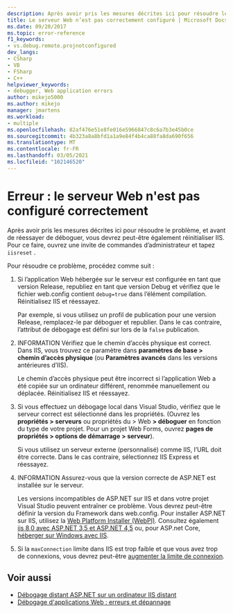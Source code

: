 ```yaml
---
description: Après avoir pris les mesures décrites ici pour résoudre le problème, et avant de réessayer de déboguer, vous devrez peut-être également réinitialiser IIS.
title: Le serveur Web n’est pas correctement configuré | Microsoft Docs
ms.date: 09/20/2017
ms.topic: error-reference
f1_keywords:
- vs.debug.remote.projnotconfigured
dev_langs:
- CSharp
- VB
- FSharp
- C++
helpviewer_keywords:
- debugger, Web application errors
author: mikejo5000
ms.author: mikejo
manager: jmartens
ms.workload:
- multiple
ms.openlocfilehash: 82af476e51e8fe016e5966847c8c6a7b3e45b0ce
ms.sourcegitcommit: 4b323a8a8bfd1a1a9e84f4b4ca88fa8da690f656
ms.translationtype: MT
ms.contentlocale: fr-FR
ms.lasthandoff: 03/05/2021
ms.locfileid: "102146520"
---
```

# <a name="error-the-web-server-is-not-configured-correctly"></a>Erreur : le serveur Web n'est pas configuré correctement

Après avoir pris les mesures décrites ici pour résoudre le problème, et avant de réessayer de déboguer, vous devrez peut-être également réinitialiser IIS. Pour ce faire, ouvrez une invite de commandes d’administrateur et tapez `iisreset` .

Pour résoudre ce problème, procédez comme suit :

1. Si l’application Web hébergée sur le serveur est configurée en tant que version Release, republiez en tant que version Debug et vérifiez que le fichier web.config contient `debug=true` dans l’élément compilation. Réinitialisez IIS et réessayez.

    Par exemple, si vous utilisez un profil de publication pour une version Release, remplacez-le par déboguer et republier. Dans le cas contraire, l’attribut de débogage est défini sur lors de la `false` publication.

2. INFORMATION Vérifiez que le chemin d’accès physique est correct. Dans IIS, vous trouvez ce paramètre dans **paramètres de base > chemin d’accès physique** (ou **Paramètres avancés** dans les versions antérieures d’IIS).

    Le chemin d’accès physique peut être incorrect si l’application Web a été copiée sur un ordinateur différent, renommée manuellement ou déplacée. Réinitialisez IIS et réessayez.

3. Si vous effectuez un débogage local dans Visual Studio, vérifiez que le serveur correct est sélectionné dans les propriétés. (Ouvrez les **propriétés > serveurs** ou propriétés du > Web **> déboguer** en fonction du type de votre projet. Pour un projet Web Forms, ouvrez **pages de propriétés > options de démarrage > serveur**).

    Si vous utilisez un serveur externe (personnalisé) comme IIS, l’URL doit être correcte. Dans le cas contraire, sélectionnez IIS Express et réessayez.

4. INFORMATION Assurez-vous que la version correcte de ASP.NET est installée sur le serveur.

    Les versions incompatibles de ASP.NET sur IIS et dans votre projet Visual Studio peuvent entraîner ce problème. Vous devrez peut-être définir la version du Framework dans web.config. Pour installer ASP.NET sur IIS, utilisez la [Web Platform Installer (WebPI)](https://www.microsoft.com/web/downloads/platform.aspx). Consultez également [iis 8,0 avec ASP.NET 3,5 et ASP.NET 4,5](/iis/get-started/whats-new-in-iis-8/iis-80-using-aspnet-35-and-aspnet-45) ou, pour ASP.net Core, [héberger sur Windows avec IIS](https://docs.asp.net/en/latest/publishing/iis.html).

4. Si la `maxConnection` limite dans IIS est trop faible et que vous avez trop de connexions, vous devrez peut-être [augmenter la limite de connexion](/iis/configuration/system.applicationhost/sites/sitedefaults/limits).

## <a name="see-also"></a>Voir aussi
- [Débogage distant ASP.NET sur un ordinateur IIS distant](../debugger/remote-debugging-aspnet-on-a-remote-iis-7-5-computer.md)
- [Débogage d'applications Web : erreurs et dépannage](../debugger/debugging-web-applications-errors-and-troubleshooting.md)
